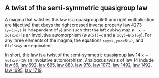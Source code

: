 ## A twist of the semi-symmetric quasigroup law

A magma that satisfies this law is a quasigroup (left and right multiplication are bijective) that obeys the right crossed inverse property [law 4273](https://teorth.github.io/equational_theories/implications/?4273) (`y◇(x◇y)` is independent of `y`) and such that the left cubing map `B: x ↦ x◇(x◇x)` is an involutive automorphism (`B(B(x))=x` and `B(x◇y)=B(x)◇y`).  For any three elements of the magma, the equations `x◇y=z`, `y◇z=B(x)`, and `B(z)◇x=y` are equivalent.

In short, this law is a twist of the semi-symmetric quasigroup [law 14](https://teorth.github.io/equational_theories/implications/?14) `x = y◇(x◇y)` by an involutive automorphism.  Analogous twists of law 14 include [law 66](https://teorth.github.io/equational_theories/implications/?66), [law 692](https://teorth.github.io/equational_theories/implications/?692), [law 695](https://teorth.github.io/equational_theories/implications/?695), [law 880](https://teorth.github.io/equational_theories/implications/?880), [law 978](https://teorth.github.io/equational_theories/implications/?978), [law 1073](https://teorth.github.io/equational_theories/implications/?1073), [law 1492](https://teorth.github.io/equational_theories/implications/?1492), [law 1492](https://teorth.github.io/equational_theories/implications/?1496), [law 1695](https://teorth.github.io/equational_theories/implications/?1695), [law 1719](https://teorth.github.io/equational_theories/implications/?1719).
